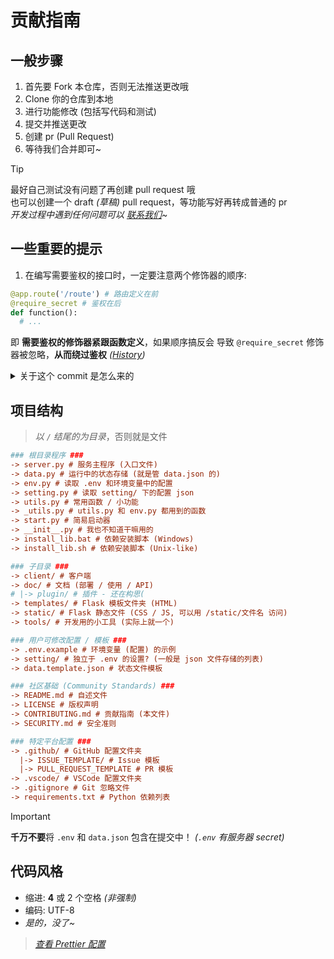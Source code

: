 # 贡献指南

## 一般步骤

1. 首先要 Fork 本仓库，否则无法推送更改哦
2. Clone 你的仓库到本地
3. 进行功能修改 (包括写代码和测试)
4. 提交并推送更改
5. 创建 pr (Pull Request)
6. 等待我们合并即可~

> [!TIP]
> 最好自己测试没有问题了再创建 pull request 哦 <br/>
> 也可以创建一个 draft *(草稿)* pull request，等功能写好再转成普通的 pr <br/>
> *开发过程中遇到任何问题可以 [联系我们](https://siiway.top/about/contact)~*

## 一些重要的提示

1. 在编写需要鉴权的接口时，一定要注意两个修饰器的顺序:

```py
@app.route('/route') # 路由定义在前
@require_secret # 鉴权在后
def function():
  # ...
```

即 **需要鉴权的修饰器紧跟函数定义**，如果顺序搞反会 导致 `@require_secret` 修饰器被忽略，**从而绕过鉴权** *([History](https://github.com/wyf9/sleepy/commit/797e3441096a3644a58e1baf9988972b61a47def))*

<details>
<summary>关于这个 commit 是怎么来的</summary>

[Click Here](https://alist.siiway.top/img/sleepy-25-4-12) *(不保证能访问)*

</details>

## 项目结构

> *以 `/` 结尾的为目录*，否则就是文件

```ini
### 根目录程序 ###
-> server.py # 服务主程序 (入口文件)
-> data.py # 运行中的状态存储 (就是管 data.json 的)
-> env.py # 读取 .env 和环境变量中的配置
-> setting.py # 读取 setting/ 下的配置 json
-> utils.py # 常用函数 / 小功能
-> _utils.py # utils.py 和 env.py 都用到的函数
-> start.py # 简易启动器
-> __init__.py # 我也不知道干嘛用的
-> install_lib.bat # 依赖安装脚本 (Windows)
-> install_lib.sh # 依赖安装脚本 (Unix-like)
```

```ini
### 子目录 ###
-> client/ # 客户端
-> doc/ # 文档 (部署 / 使用 / API)
# |-> plugin/ # 插件 - 还在构思(
-> templates/ # Flask 模板文件夹 (HTML)
-> static/ # Flask 静态文件 (CSS / JS, 可以用 /static/文件名 访问)
-> tools/ # 开发用的小工具 (实际上就一个)
```

```ini
### 用户可修改配置 / 模板 ###
-> .env.example # 环境变量 (配置) 的示例
-> setting/ # 独立于 .env 的设置? (一般是 json 文件存储的列表)
-> data.template.json # 状态文件模板
```

```ini
### 社区基础 (Community Standards) ###
-> README.md # 自述文件
-> LICENSE # 版权声明
-> CONTRIBUTING.md # 贡献指南 (本文件)
-> SECURITY.md # 安全准则
```

```ini
### 特定平台配置 ###
-> .github/ # GitHub 配置文件夹
  |-> ISSUE_TEMPLATE/ # Issue 模板
  |-> PULL_REQUEST_TEMPLATE # PR 模板
-> .vscode/ # VSCode 配置文件夹
-> .gitignore # Git 忽略文件
-> requirements.txt # Python 依赖列表
```

> [!IMPORTANT]
> **千万不要**将 `.env` 和 `data.json` 包含在提交中！ *(`.env` 有服务器 secret)*

## 代码风格

- 缩进: **4** 或 2 个空格 *(非强制)*
- 编码: UTF-8
- *是的，没了~*

> *[查看 Prettier 配置](./.prettierrc.json)*